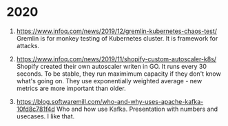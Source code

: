 # 2020

1. https://www.infoq.com/news/2019/12/gremlin-kubernetes-chaos-test/
Gremlin is for monkey testing of Kubernetes cluster. It is framework for attacks.

1. https://www.infoq.com/news/2019/11/shopify-custom-autoscaler-k8s/
Shopify created their own autoscaler writen in GO. It runs every 30 seconds. 
To be stable, they run maximimum capacity if they don't know what's going on. They use exponentially weighted average - new metrics are more important than older. 

1. https://blog.softwaremill.com/who-and-why-uses-apache-kafka-10fd8c781f4d 
Who and how use Kafka. Presentation with numbers and usecases. I like that.

